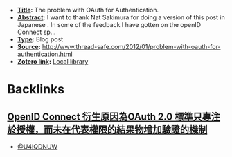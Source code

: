 - **[Title](<Title.md>):** The problem with OAuth for Authentication.
- **[Abstract](<Abstract.md>):** I want to thank Nat Sakimura for doing a version of this post in Japanese .   In some of the feedback I have gotten on the openID Connect sp...
- **[Type](<Type.md>):** Blog post
- **[Source](<Source.md>):** http://www.thread-safe.com/2012/01/problem-with-oauth-for-authentication.html
- **[Zotero link](<Zotero link.md>):** [Local library](zotero://select/library/items/U4IQDNUW)

# Backlinks
## [OpenID Connect 衍生原因為OAuth 2.0 標準只專注於授權，而未在代表權限的結果物增加驗證的機制](<OpenID Connect 衍生原因為OAuth 2.0 標準只專注於授權，而未在代表權限的結果物增加驗證的機制.md>)
- [@U4IQDNUW](<@U4IQDNUW.md>)

